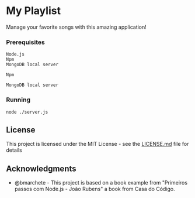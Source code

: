 # My Playlist

Manage your favorite songs with this amazing application!

### Prerequisites

```
Node.js
Npm
MongoDB local server
```
```
Npm
```
```
MongoDB local server
```

### Running

```
node ./server.js
```

## License

This project is licensed under the MIT License - see the [LICENSE.md](LICENSE.md) file for details

## Acknowledgments

* @bmarchete - This project is based on a book example from "Primeiros passos com Node.js - João Rubens" a book from Casa do Código.


